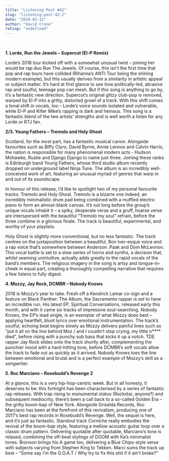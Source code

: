 ```yaml
---
title: "Listening Post #42"
slug: "listening-post-42-2"
date: "2018-03-12"
author: "David Crone"
rating: "undefined"
---
```


 

**1\. Lorde, Run the Jewels – Supercut (El-P Remix)**

Lorde’s 2018 tour kicked off with a somewhat unusual twist – joining her would be rap duo Run The Jewels. Of course, this isn’t the first time that pop and rap tours have collided (Rihanna’s ANTI Tour being the shining modern example), but this usually derives from a similarity in artistic appeal or subject matter. It’s hard at first glance to see how politically-led, abrasive rap and soulful, teenage pop can mesh. But if this song is anything to go by, it’s a fantastic new direction. Supercut’s original glitzy club-pop is removed, warped by El-P into a gritty, distorted growl of a track. With this shift comes a tonal shift in vocals, too – Lorde’s voice sounds isolated and vulnerable, while El-P and Killer Mike’s rapping is dark and heinous. This song is a fantastic blend of the two artists’ strengths and is well worth a listen for any Lorde or RTJ fan.

**2/3. Young Fathers – Tremolo and Holy Ghost**

Scotland, for the most part, has a fantastic musical canon. Alongside favourites such as Biffy Clyro, David Byrne, Annie Lennox and Calvin Harris, the nation is responsible for many phenomenal modern acts - Hudson Mohawke, Rustie and Django Django to name just three. Joining these ranks is Edinburgh band Young Fathers, whose third studio album recently dropped on underground label Ninja Tune. The album is an incredibly well-conceived work of art, featuring an unusual myriad of genres that warp in and out of its soundscape.

In honour of this release, I’d like to spotlight two of my personal favourite tracks: Tremolo and Holy Ghost. Tremolo is a bizarre one indeed, an incredibly minimalistic drum pad being combined with a muffled electric piano to form an almost-blank canvas. It’s not long before the group’s unique vocals inhabit it – a spiky, desperate verse and a gruff, hoarse verse are interspersed with the beautiful “Tremolo my soul” refrain, before the three combine in a glorious finale. The track is beautiful, experimental, and worthy of your playlists.

Holy Ghost is slightly more conventional, but no less fantastic. The track centres on the juxtaposition between a beautiful, Bon Iver-esque voice and a rap voice that’s somewhere between Anderson .Paak and Dom McLennon. This vocal battle is set to a slow series of horns and synths, a decision that, whilst seeming unintuitive, actually adds greatly to the rapid vocals of the band’s members. The religious imagery in the song is artsy and tongue-in-cheek in equal part, creating a thoroughly compelling narrative that requires a few listens to fully digest.

**4\. Mozzy, Jay Rock, DCMBR – Nobody Knows**

2018 is Mozzy’s year to take. Fresh off a Kendrick Lamar co-sign and a feature on Black Panther: The Album, the Sacramento rapper is set to have an incredible run. His latest EP, Spiritual Conversations, released early this month, and with it came six tracks of impressive soul-searching. Nobody Knows, the EP’s lead single, is an exemplar of what Mozzy does best – applying heartfelt, blunt lyrics over emotional instrumentation. The track’s soulful, echoing beat begins slowly as Mozzy delivers painful lines such as “put it all on the line behind Moz / and I couldn’t stop crying, my little n\*\*\*\* died”, before rising with a punchy sub bass that kicks it up a notch. TDE rapper Jay Rock slides onto the track shortly after, complementing the punchier mood with a hard-hitting tone, before DCMBR’s soft vocals allow the track to fade out as quickly as it arrived. Nobody Knows toes the line between emotional and brutal and is a perfect example of Mozzy’s skill as a songwriter.

**5\. Roc Marciano – Rosebudd’s Revenge 2**

At a glance, this is a very hip-hop-centric week. But in all honesty, it deserves to be: this fortnight has been characterised by a series of fantastic rap releases. With trap rising to monumental status (Rockstar, anyone?) and subsequent mediocrity, there’s been a call back to a so-called Golden Era – the gritty boom-bap of New York. Alongside Griselda Records, Roc Marciano has been at the forefront of this revivalism, producing one of 2017’s best rap records in Rosebudd’s Revenge. Well, the sequel is here, and it’s just as fantastic. Standout track Corniche really embodies the revival of the boom-bap style, featuring a mellow acoustic guitar loop over a classic drum pattern. Delivering quotable after quotable, Marciano’s tone is relaxed, combining the off-beat stylings of DOOM with Ka’s minimalist tones. Bronson brings his A game too, delivering a Blue Chips-style verse with subjects varying from Stephen King to Tekken. Marci sums the track up best – “Some say I’m the G.O.A.T / Why try to fix this shit if it ain’t broke?”
